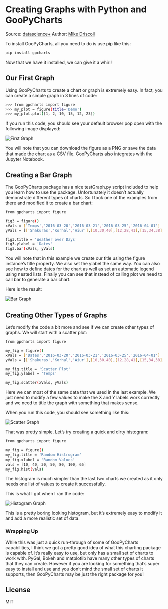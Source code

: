 # Creating Graphs with Python and GooPyCharts
Source: [datascience+](https://datascienceplus.com/creating-graphs-with-python-and-goopycharts/)
Author: [Mike Driscoll](https://datascienceplus.com/author/mike-driscoll/)

To install GooPyCharts, all you need to do is use pip like this:

```sh
pip install gpcharts
```

Now that we have it installed, we can give it a whirl!

## Our First Graph
Using GooPyCharts to create a chart or graph is extremely easy. In fact, you can create a simple graph in 3 lines of code:
```sh
>>> from gpcharts import figure
>>> my_plot = figure(title='Demo')
>>> my_plot.plot([1, 2, 10, 15, 12, 23])
```
If you run this code, you should see your default browser pop open with the following image displayed:

![First Graph](https://datascienceplus.com/wp-content/uploads/2017/05/gpchart_simple-768x534.png)

You will note that you can download the figure as a PNG or save the data that made the chart as a CSV file. GooPyCharts also integrates with the Jupyter Notebook.

## Creating a Bar Graph
The GooPyCharts package has a nice testGraph.py script included to help you learn how to use the package. Unfortunately it doesn’t actually demonstrate different types of charts. So I took one of the examples from there and modified it to create a bar chart:

```sh
from gpcharts import figure

fig3 = figure()
xVals = ['Temps','2016-03-20','2016-03-21','2016-03-25','2016-04-01']
yVals = [['Shakuras','Korhal','Aiur'],[10,30,40],[12,28,41],[15,34,38],[8,33,47]]

fig3.title = 'Weather over Days'
fig3.ylabel = 'Dates'
fig3.bar(xVals, yVals)
```

You will note that in this example we create our title using the figure instance’s title property. We also set the ylabel the same way. You can also see how to define dates for the chart as well as set an automatic legend using nested lists. Finally you can see that instead of calling plot we need to call bar to generate a bar chart.

Here is the result:

![Bar Graph](https://datascienceplus.com/wp-content/uploads/2017/05/weather-768x461.png)

## Creating Other Types of Graphs
Let’s modify the code a bit more and see if we can create other types of graphs. We will start with a scatter plot:

```sh
from gpcharts import figure

my_fig = figure()
xVals = ['Dates','2016-03-20','2016-03-21','2016-03-25','2016-04-01']
yVals = [['Shakuras','Korhal','Aiur'],[10,30,40],[12,28,41],[15,34,38],[8,33,47]]

my_fig.title = 'Scatter Plot'
my_fig.ylabel = 'Temps'

my_fig.scatter(xVals, yVals)
```

Here we can most of the same data that we used in the last example. We just need to modify a few values to make the X and Y labels work correctly and we need to title the graph with something that makes sense.

When you run this code, you should see something like this:

![Scatter Graph](https://datascienceplus.com/wp-content/uploads/2017/05/scatter-768x461.png)

That was pretty simple. Let’s try creating a quick and dirty histogram:

```sh
from gpcharts import figure

my_fig = figure()
my_fig.title = 'Random Histrogram'
my_fig.xlabel = 'Random Values'
vals = [10, 40, 30, 50, 80, 100, 65]
my_fig.hist(vals)
```

The histogram is much simpler than the last two charts we created as it only needs one list of values to create it successfully.

This is what I got when I ran the code:

![Histogram Graph](https://datascienceplus.com/wp-content/uploads/2017/05/histogram-768x461.png)

This is a pretty boring looking histogram, but it’s extremely easy to modify it and add a more realistic set of data.

### Wrapping Up
While this was just a quick run-through of some of GooPyCharts capabilities, I think we got a pretty good idea of what this charting package is capable of. It’s really easy to use, but only has a small set of charts to work with. PyGal, Bokeh and matplotlib have many other types of charts that they can create. However if you are looking for something that’s super easy to install and use and you don’t mind the small set of charts it supports, then GooPyCharts may be just the right package for you!

License
----

MIT
